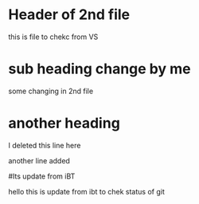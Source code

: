# Header of 2nd file

this is file to chekc from VS


# sub heading change by me
some changing in 2nd file 

# another heading

I deleted this line here

another line added

#Its update from iBT

hello this is update from ibt to chek status of git